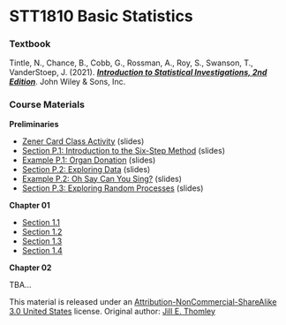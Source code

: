 # STT1810 Basic Statistics

### **Textbook**

Tintle, N., Chance, B., Cobb, G., Rossman, A., Roy, S., Swanson, T., VanderStoep, J. (2021). [***Introduction to Statistical Investigations, 2nd Edition***](http://www.isi-stats.com/isi/index2nd.html). John Wiley & Sons, Inc.

### **Course Materials**

**Preliminaries**

* [Zener Card Class Activity](https://stat-jet-asu.github.io/STT1810BasicStatistics/Slides/ESPZenerCards.html) (slides)
* [Section P.1: Introduction to the Six-Step Method](https://stat-jet-asu.github.io/STT1810BasicStatistics/Slides/CHP_1.html) (slides)
* [Example P.1: Organ Donation](https://stat-jet-asu.github.io/STT1810BasicStatistics/Slides/ExampleP_1.html) (slides)
* [Section P.2: Exploring Data](https://stat-jet-asu.github.io/STT1810BasicStatistics/Slides/CHP_2.html) (slides)
* [Example P.2: Oh Say Can You Sing?](https://stat-jet-asu.github.io/STT1810BasicStatistics/Slides/ExampleP_2.html) (slides)
* [Section P.3: Exploring Random Processes](https://stat-jet-asu.github.io/STT1810BasicStatistics/Slides/CHP_3.html) (slides)

**Chapter 01**

* [Section 1.1](https://stat-jet-asu.github.io/STT1810BasicStatistics/Slides/CH1_1.html)
* [Section 1.2](https://stat-jet-asu.github.io/STT1810BasicStatistics/Slides/CH1_2.html)
* [Section 1.3](https://stat-jet-asu.github.io/STT1810BasicStatistics/Slides/CH1_3.html)
* [Section 1.4](https://stat-jet-asu.github.io/STT1810BasicStatistics/Slides/CH1_4.html)

**Chapter 02**

TBA...

This material is released under an [Attribution-NonCommercial-ShareAlike 3.0 United States](https://creativecommons.org/licenses/by-nc-sa/3.0/us/) license. Original author: [Jill E. Thomley](https://jillthomley.github.io/)
